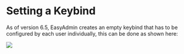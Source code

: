 # Setting a Keybind

As of version 6.5, EasyAdmin creates an empty keybind that has to be configured by each user individually, this can be done as shown here:

![](assets/keybind.gif)
